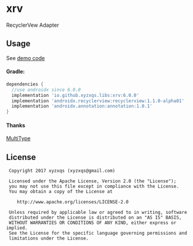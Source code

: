 # xrv

RecyclerVew Adapter

## Usage
 
See [demo code](sample/src/main/java/io/github/xyzxqs/app/xrvdemo/MainActivity.java)

#### Gradle:
```groovy
dependencies {
  //use androidx since 6.0.0
  implementation 'io.github.xyzxqs.libs:xrv:6.0.0'
  implementation 'androidx.recyclerview:recyclerview:1.1.0-alpha01'
  implementation 'androidx.annotation:annotation:1.0.1'
}
```

#### Thanks

[MultiType](https://github.com/drakeet/MultiType)

License
-------
     Copyright 2017 xyzxqs (xyzxqs@gmail.com)

     Licensed under the Apache License, Version 2.0 (the "License");
     you may not use this file except in compliance with the License.
     You may obtain a copy of the License at

        http://www.apache.org/licenses/LICENSE-2.0

     Unless required by applicable law or agreed to in writing, software
     distributed under the License is distributed on an "AS IS" BASIS,
     WITHOUT WARRANTIES OR CONDITIONS OF ANY KIND, either express or implied.
     See the License for the specific language governing permissions and
     limitations under the License.
